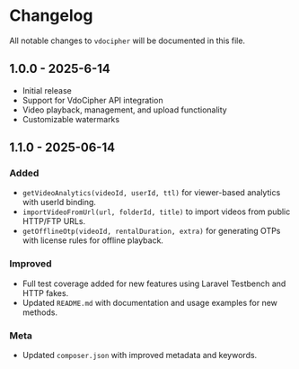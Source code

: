 # Changelog

All notable changes to `vdocipher` will be documented in this file.

## 1.0.0 - 2025-6-14

- Initial release
- Support for VdoCipher API integration
- Video playback, management, and upload functionality
- Customizable watermarks

## 1.1.0 - 2025-06-14

### Added

- `getVideoAnalytics(videoId, userId, ttl)` for viewer-based analytics with userId binding.
- `importVideoFromUrl(url, folderId, title)` to import videos from public HTTP/FTP URLs.
- `getOfflineOtp(videoId, rentalDuration, extra)` for generating OTPs with license rules for offline playback.

### Improved

- Full test coverage added for new features using Laravel Testbench and HTTP fakes.
- Updated `README.md` with documentation and usage examples for new methods.

### Meta

- Updated `composer.json` with improved metadata and keywords.
